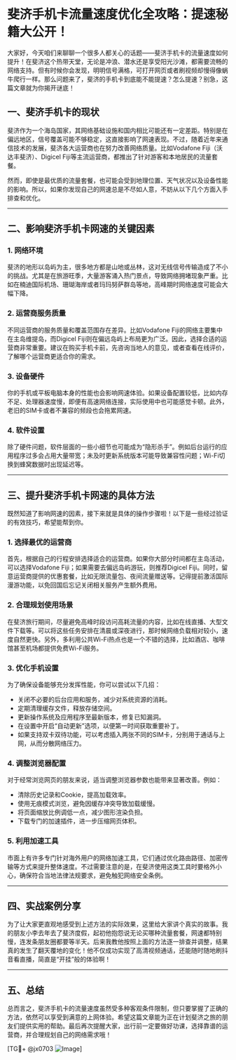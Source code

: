 # 斐济手机卡流量速度优化全攻略：提速秘籍大公开！

大家好，今天咱们来聊聊一个很多人都关心的话题——斐济手机卡的流量速度如何提升！在斐济这个热带天堂，无论是冲浪、潜水还是享受阳光沙滩，都需要流畅的网络支持。但有时候你会发现，明明信号满格，可打开网页或者刷视频却慢得像蜗牛爬行一样。那么问题来了，斐济的手机卡到底能不能提速？怎么提速？别急，这篇文章就为你揭开谜底！

## 一、斐济手机卡的现状

斐济作为一个海岛国家，其网络基础设施和国内相比可能还有一定差距。特别是在偏远地区，信号覆盖可能不够稳定，这直接影响了网速表现。不过，随着近年来通信技术的发展，斐济各大运营商也在努力改善网络质量。比如Vodafone Fiji（沃达丰斐济）、Digicel Fiji等主流运营商，都推出了针对游客和本地居民的流量套餐。

然而，即使是最优质的流量套餐，也可能会受到地理位置、天气状况以及设备性能的影响。所以，如果你发现自己的网速总是不尽如人意，不妨从以下几个方面入手排查和优化。

---

## 二、影响斐济手机卡网速的关键因素

### 1. **网络环境**
斐济的地形以岛屿为主，很多地方都是山地或丛林，这对无线信号传输造成了不小的挑战。尤其是在旅游旺季，大量游客涌入热门景点，导致网络拥堵现象严重。比如在楠迪国际机场、珊瑚海岸或者玛玛努萨群岛等地，高峰期时网络速度可能会大幅下降。

### 2. **运营商服务质量**
不同运营商的服务质量和覆盖范围存在差异。比如Vodafone Fiji的网络主要集中在主岛维提岛，而Digicel Fiji则在偏远岛屿上布局更为广泛。因此，选择合适的运营商非常重要。建议在购买手机卡前，先咨询当地人的意见，或者查看在线评价，了解哪个运营商更适合你的需求。

### 3. **设备硬件**
你的手机或平板电脑本身的性能也会影响网速体验。如果设备配置较低，比如内存不足、处理器速度慢，即便有高速网络连接，实际使用中也可能感觉卡顿。此外，老旧的SIM卡或者不兼容的频段也会拖累网速。

### 4. **软件设置**
除了硬件问题，软件层面的一些小细节也可能成为“隐形杀手”。例如后台运行的应用程序过多会占用大量带宽；未及时更新系统版本可能导致兼容性问题；Wi-Fi切换到蜂窝数据时出现延迟等。

---

## 三、提升斐济手机卡网速的具体方法

既然知道了影响网速的因素，接下来就是具体的操作步骤啦！以下是一些经过验证的有效技巧，希望能帮到你。

### 1. **选择最优的运营商**
首先，根据自己的行程安排选择适合的运营商。如果你大部分时间都在主岛活动，可以选择Vodafone Fiji；如果需要去偏远岛屿游玩，则推荐Digicel Fiji。同时，留意运营商提供的优惠套餐，比如无限流量包、夜间流量赠送等。记得提前激活国际漫游功能，以免回国后忘记关闭相关服务产生额外费用。

### 2. **合理规划使用场景**
在斐济旅行期间，尽量避免高峰时段访问高耗流量的内容，比如在线直播、大型文件下载等。可以将这些任务安排在清晨或深夜进行，那时候网络负载相对较小，速度自然更快。另外，多利用公共Wi-Fi热点也是一个不错的选择，比如酒店、咖啡馆甚至机场都提供免费Wi-Fi服务。

### 3. **优化手机设置**
为了确保设备能够充分发挥性能，你可以尝试以下几招：
- 关闭不必要的后台应用和服务，减少对系统资源的消耗。
- 定期清理缓存文件，释放存储空间。
- 更新操作系统及应用程序至最新版本，修复已知漏洞。
- 在设置中开启“自动更新”选项，以便第一时间获取重要补丁。
- 如果支持双卡双待功能，可以考虑插入两张不同的SIM卡，分别用于通话与上网，从而分散网络压力。

### 4. **调整浏览器配置**
对于经常浏览网页的朋友来说，适当调整浏览器参数也能带来显著改善。例如：
- 清除历史记录和Cookie，提高加载效率。
- 使用无痕模式浏览，避免因缓存冲突导致加载缓慢。
- 将页面缩放比例调低一点，减少图形渲染负担。
- 下载专门的加速插件，进一步压缩网页体积。

### 5. **利用加速工具**
市面上有许多专门针对海外用户的网络加速工具，它们通过优化路由路径、加密传输等方式来提升整体速度。不过需要注意的是，在斐济使用这类工具时要格外小心，确保符合当地法律法规要求，避免触犯网络安全条例。

---

## 四、实战案例分享

为了让大家更直观地感受到上述方法的实际效果，这里给大家讲个真实的故事。我的朋友小李去年去了斐济度假，起初他抱怨说无论买哪种流量套餐，网速都特别慢，连发条朋友圈都要等半天。后来我教他按照上面的方法逐一排查并调整，结果真的发生了翻天覆地的变化！他不仅成功实现了高清视频通话，还能随时随地刷抖音看直播，简直是“开挂”般的体验啊！

---

## 五、总结

总而言之，斐济手机卡的流量速度虽然受多种客观条件限制，但只要掌握了正确的方法，依然可以享受到满意的上网体验。希望这篇文章能为正在计划斐济之旅的朋友们提供实用的帮助。最后再次提醒大家，出行前一定要做好功课，选择靠谱的运营商，并合理规划自己的网络需求哦！

[TG💪+ @jx0703 ![Image](https://github.com/user-attachments/assets/dbca1d08-cadb-493c-b0ec-ad6f7a83f270)]
